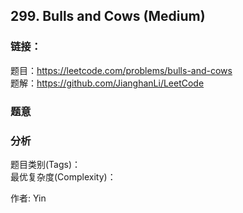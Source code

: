 ## 299. Bulls and Cows (Medium)

### **链接**：
题目：https://leetcode.com/problems/bulls-and-cows  
题解：https://github.com/JianghanLi/LeetCode

### **题意**



### **分析**  
题目类别(Tags)：  
最优复杂度(Complexity)：  



作者: Yin
